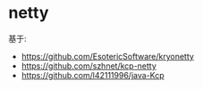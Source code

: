 # netty

基于:

- <https://github.com/EsotericSoftware/kryonetty>
- <https://github.com/szhnet/kcp-netty>
- <https://github.com/l42111996/java-Kcp>
